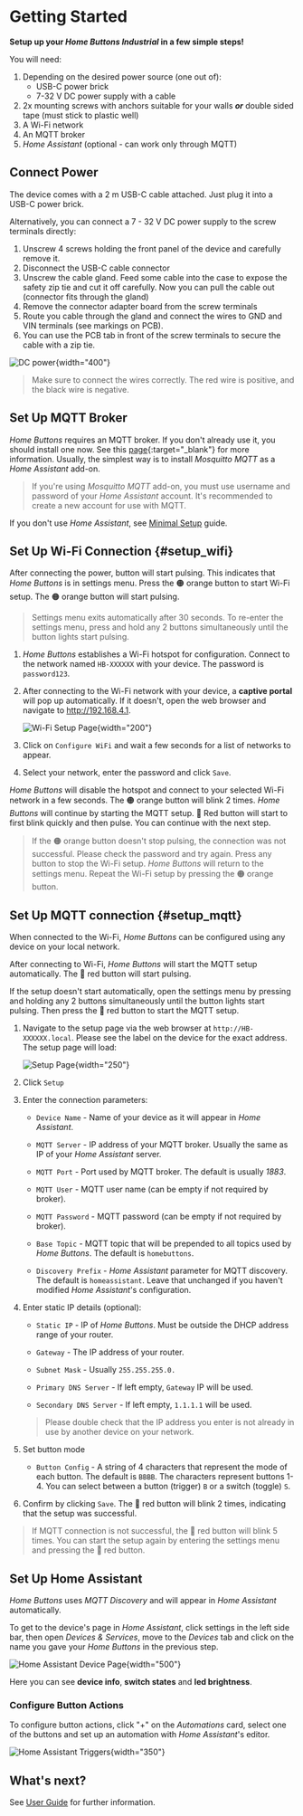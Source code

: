 # Getting Started

**Setup up your *Home Buttons Industrial* in a few simple steps!**

You will need:

1. Depending on the desired power source (one out of):
    - USB-C power brick
    - 7-32 V DC power supply with a cable
1. 2x mounting screws with anchors suitable for your walls ***or*** double sided tape (must stick to plastic well)
1. A Wi-Fi network
1. An MQTT broker
1. *Home Assistant* (optional - can work only through MQTT)

## Connect Power

The device comes with a 2 m USB-C cable attached. Just plug it into a USB-C power brick.

Alternatively, you can connect a 7 - 32 V DC power supply to the screw terminals directly:

1. Unscrew 4 screws holding the front panel of the device and carefully remove it.
1. Disconnect the USB-C cable connector
1. Unscrew the cable gland. Feed some cable into the case to expose the safety zip tie and cut it off carefully. Now you can pull the cable out (connector fits through the gland)
1. Remove the connector adapter board from the screw terminals
1. Route you cable through the gland and connect the wires to GND and VIN terminals (see markings on PCB).
1. You can use the PCB tab in front of the screw terminals to secure the cable with a zip tie.

![DC power](assets/hb_ind_dc_conn.png){width="400"}

> Make sure to connect the wires correctly. The red wire is positive, and the black wire is negative.

## Set Up MQTT Broker

*Home Buttons* requires an MQTT broker. If you don't already use it, you should install one now.
See this [page](https://www.home-assistant.io/integrations/mqtt/){:target="_blank"} for more information.
Usually, the simplest way is to install *Mosquitto MQTT* as a *Home Assistant* add-on.

> If you're using *Mosquitto MQTT* add-on, you must use username and password of your *Home Assistant* account. It's recommended to create a new account for use with MQTT.

If you don't use *Home Assistant*, see [Minimal Setup](../minimal.md) guide.

## Set Up Wi-Fi Connection {#setup_wifi}

After connecting the power, button will start pulsing. This indicates that *Home Buttons* is in settings menu. Press the :orange_circle: orange button to start Wi-Fi setup. The :orange_circle: orange button will start pulsing.

> Settings menu exits automatically after 30 seconds. To re-enter the settings menu, press and hold any 2 buttons simultaneously until the button lights start pulsing.

1. *Home Buttons* establishes a Wi-Fi hotspot for configuration.
Connect to the network named `HB-XXXXXX` with your device. The password is `password123`.

2. After connecting to the Wi-Fi network with your device, a **captive portal** will pop up automatically.
If it doesn't, open the web browser and navigate to http://192.168.4.1.

    ![Wi-Fi Setup Page](assets/wifi_setup_page_1.png){width="200"}

3. Click on `Configure WiFi` and wait a few seconds for a list of networks to appear.

4. Select your network, enter the password and click `Save`.

*Home Buttons* will disable the hotspot and connect to your selected Wi-Fi network in a few seconds. The :orange_circle: orange button will blink 2 times. *Home Buttons* will continue by starting the MQTT setup.
:red_circle: Red button will start to first blink quickly and then pulse. You can continue with the next step.

> If the :orange_circle: orange button doesn't stop pulsing, the connection was not successful. Please check the password and try again. Press any button to stop the Wi-Fi setup. *Home Buttons* will return to the settings menu. Repeat the Wi-Fi setup by pressing the :orange_circle: orange button.

## Set Up MQTT connection {#setup_mqtt}

When connected to the Wi-Fi, *Home Buttons* can be configured using any device on your local network.

After connecting to Wi-Fi, *Home Buttons* will start the MQTT setup automatically. The :red_circle: red button will start pulsing.

If the setup doesn't start automatically, open the settings menu by pressing and holding any 2 buttons simultaneously until the button lights start pulsing. Then press the :red_circle: red button to start the MQTT setup.

1. Navigate to the setup page via the web browser at `http://HB-XXXXXX.local`. Please see the label on the device for the exact address. The setup page will load:

    ![Setup Page](assets/setup_page.jpeg){width="250"}

2. Click `Setup`

3. Enter the connection parameters:

    - `Device Name` - Name of your device as it will appear in *Home Assistant*.

    - `MQTT Server` - IP address of your MQTT broker. Usually the same as IP of your *Home Assistant* server.

    - `MQTT Port` - Port used by MQTT broker. The default is usually *1883*.

    - `MQTT User` - MQTT user name (can be empty if not required by broker).

    - `MQTT Password` - MQTT password (can be empty if not required by broker).

    - `Base Topic` - MQTT topic that will be prepended to all topics used by *Home Buttons*. The default is `homebuttons`.

    - `Discovery Prefix` - *Home Assistant* parameter for MQTT discovery. The default is `homeassistant`.
    Leave that unchanged if you haven't modified *Home Assistant*'s configuration.

4. Enter static IP details (optional):

    - `Static IP` - IP of *Home Buttons*. Must be outside the DHCP address range of your router.

    - `Gateway` - The IP address of your router.

    - `Subnet Mask` - Usually `255.255.255.0.`

    - `Primary DNS Server` - If left empty, `Gateway` IP will be used.

    - `Secondary DNS Server` - If left empty, `1.1.1.1` will be used.

    > Please double check that the IP address you enter is not already in use by another device on your network.

5. Set button mode

    - `Button Config` - A string of 4 characters that represent the mode of each button. The default is `BBBB`. The characters represent buttons 1-4. You can select between a button (trigger) `B` or a switch (toggle) `S`.
    
6. Confirm by clicking `Save`. The :red_circle: red button will blink 2 times, indicating that the setup was successful.

> If MQTT connection is not successful, the :red_circle: red button will blink 5 times. You can start the setup again by entering the settings menu and pressing the :red_circle: red button.

## Set Up Home Assistant

*Home Buttons* uses *MQTT Discovery* and will appear in *Home Assistant* automatically.

To get to the device's page in *Home Assistant*, click settings in the left side bar, then open *Devices & Services*, move to the *Devices* tab and click on the name you gave your *Home Buttons* in the previous step.

![Home Assistant Device Page](assets/industrial_ha_device_info.png){width="500"}

Here you can see **device info**, **switch states** and **led brightness**.

### Configure Button Actions

To configure button actions, click "+" on the *Automations* card, select one of the buttons and set up an automation with *Home Assistant*'s editor.

![Home Assistant Triggers](assets/industrial_ha_triggers.png){width="350"}

## What's next?

See [User Guide](user_guide.md) for further information.
